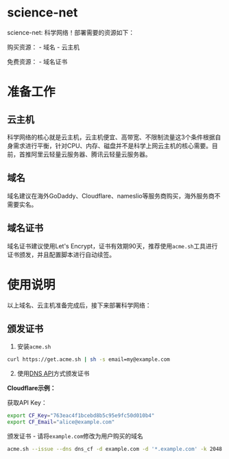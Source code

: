 # science-net

science-net: 科学网络！部署需要的资源如下：

购买资源：
    - 域名
    - 云主机

免费资源：
    - 域名证书

# 准备工作

## 云主机

科学网络的核心就是云主机，云主机便宜、高带宽、不限制流量这3个条件根据自身需求进行平衡，针对CPU、内存、磁盘并不是科学上网云主机的核心需要。目前，首推阿里云轻量云服务器、腾讯云轻量云服务器。

## 域名

域名建议在海外GoDaddy、Cloudflare、nameslio等服务商购买，海外服务商不需要实名。

## 域名证书

域名证书建议使用Let's Encrypt，证书有效期90天，推荐使用`acme.sh`工具进行证书颁发，并且配置脚本进行自动续签。

# 使用说明

以上域名、云主机准备完成后，接下来部署科学网络：

## 颁发证书

1. 安装`acme.sh`

```bash
curl https://get.acme.sh | sh -s email=my@example.com
```

2. 使用[DNS API](https://github.com/acmesh-official/acme.sh/wiki/dnsapi)方式颁发证书

**Cloudflare示例：**

获取API Key：

```bash
export CF_Key="763eac4f1bcebd8b5c95e9fc50d010b4"
export CF_Email="alice@example.com"
```

颁发证书
    - 请将`example.com`修改为用户购买的域名
    
```bash
acme.sh --issue --dns dns_cf -d example.com -d '*.example.com' -k 2048
```
